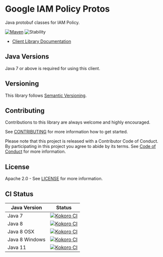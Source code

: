 # Google IAM Policy Protos

Java protobuf classes for IAM Policy.

[![Maven][maven-version-image]][maven-version-link]
![Stability][stability-image]

- [Client Library Documentation][javadocs]

## Java Versions

Java 7 or above is required for using this client.

## Versioning

This library follows [Semantic Versioning](http://semver.org/).

## Contributing

Contributions to this library are always welcome and highly encouraged.

See [CONTRIBUTING][contributing] for more information how to get started.

Please note that this project is released with a Contributor Code of Conduct. By participating in
this project you agree to abide by its terms. See [Code of Conduct][code-of-conduct] for more
information.

## License

Apache 2.0 - See [LICENSE][license] for more information.

## CI Status

| Java Version   | Status                                                    |
| -------------- | --------------------------------------------------------- |
| Java 7         | [![Kokoro CI][kokoro-badge-image-1]][kokoro-badge-link-1] |
| Java 8         | [![Kokoro CI][kokoro-badge-image-2]][kokoro-badge-link-2] |
| Java 8 OSX     | [![Kokoro CI][kokoro-badge-image-3]][kokoro-badge-link-3] |
| Java 8 Windows | [![Kokoro CI][kokoro-badge-image-4]][kokoro-badge-link-4] |
| Java 11        | [![Kokoro CI][kokoro-badge-image-5]][kokoro-badge-link-5] |

[javadocs]: https://googleapis.dev/java/google-iam/latest/index.html
[kokoro-badge-image-1]: http://storage.googleapis.com/cloud-devrel-public/java/badges/java-iam/java7.svg
[kokoro-badge-link-1]: http://storage.googleapis.com/cloud-devrel-public/java/badges/java-iam/java7.html
[kokoro-badge-image-2]: http://storage.googleapis.com/cloud-devrel-public/java/badges/java-iam/java8.svg
[kokoro-badge-link-2]: http://storage.googleapis.com/cloud-devrel-public/java/badges/java-iam/java8.html
[kokoro-badge-image-3]: http://storage.googleapis.com/cloud-devrel-public/java/badges/java-iam/java8-osx.svg
[kokoro-badge-link-3]: http://storage.googleapis.com/cloud-devrel-public/java/badges/java-iam/java8-osx.html
[kokoro-badge-image-4]: http://storage.googleapis.com/cloud-devrel-public/java/badges/java-iam/java8-win.svg
[kokoro-badge-link-4]: http://storage.googleapis.com/cloud-devrel-public/java/badges/java-iam/java8-win.html
[kokoro-badge-image-5]: http://storage.googleapis.com/cloud-devrel-public/java/badges/java-iam/java11.svg
[kokoro-badge-link-5]: http://storage.googleapis.com/cloud-devrel-public/java/badges/java-iam/java11.html
[stability-image]: https://img.shields.io/badge/stability-ga-green
[maven-version-image]: https://img.shields.io/maven-central/v/com.google.api.grpc/proto-google-iam-v1.svg
[maven-version-link]: https://search.maven.org/search?q=g:com.google.api.grpc%20AND%20a:proto-google-iam-v1&core=gav
[authentication]: https://github.com/googleapis/google-cloud-java#authentication
[developer-console]: https://console.developers.google.com/
[create-project]: https://cloud.google.com/resource-manager/docs/creating-managing-projects
[cloud-sdk]: https://cloud.google.com/sdk/
[troubleshooting]: https://github.com/googleapis/google-cloud-common/blob/main/troubleshooting/readme.md#troubleshooting
[contributing]: https://github.com/googleapis/java-iam/blob/main/CONTRIBUTING.md
[code-of-conduct]: https://github.com/googleapis/java-iam/blob/main/CODE_OF_CONDUCT.md#contributor-code-of-conduct
[license]: https://github.com/googleapis/java-iam/blob/main/LICENSE
[enable-billing]: https://cloud.google.com/apis/docs/getting-started#enabling_billing
[libraries-bom]: https://github.com/GoogleCloudPlatform/cloud-opensource-java/wiki/The-Google-Cloud-Platform-Libraries-BOM
